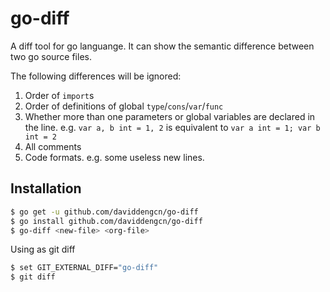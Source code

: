 go-diff
=======

A diff tool for go languange. It can show the semantic difference between two go source files.

The following differences will be ignored:
 1. Order of <code>import</code>s
 2. Order of definitions of global <code>type</code>/<code>cons</code>/<code>var</code>/<code>func</code>
 3. Whether more than one parameters or global variables are declared in the line. e.g. <code>var a, b int = 1, 2</code> is equivalent to <code>var a int = 1; var  b int = 2</code>
 4. All comments
 5. Code formats. e.g. some useless new lines.

Installation
------------
```bash
$ go get -u github.com/daviddengcn/go-diff
$ go install github.com/daviddengcn/go-diff
$ go-diff <new-file> <org-file>
```

Using as git diff
```bash
$ set GIT_EXTERNAL_DIFF="go-diff"
$ git diff
```
